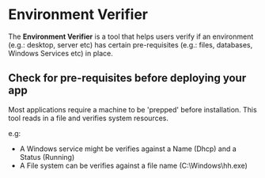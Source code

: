 # Environment Verifier

The **Environment Verifier** is a tool that helps users verify if an environment (e.g.: desktop, server etc) has certain pre-requisites (e.g.: files, databases, Windows Services etc) in place.

## Check for pre-requisites before deploying your app

Most applications require a machine to be 'prepped' before installation. This tool reads in a file and verifies system resources.

e.g: 
- A Windows service might be verifies against a Name (Dhcp) and a Status (Running)
- A File system can be verifies against a file name (C:\Windows\hh.exe)

